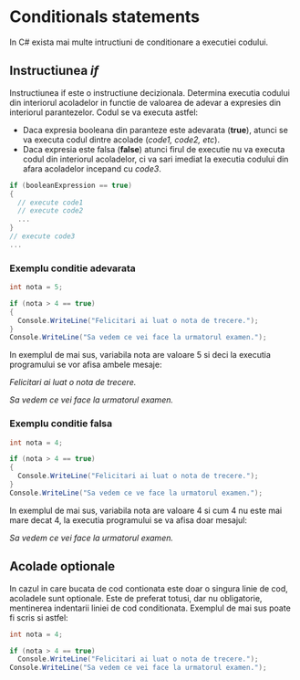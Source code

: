 # Conditionals statements

In C# exista mai multe intructiuni de conditionare a executiei codului.

## Instructiunea *if*
Instructiunea if este o instructiune decizionala. Determina executia codului din interiorul acoladelor in functie de valoarea de adevar a expresies din interiorul parantezelor. Codul se va executa astfel:
- Daca expresia booleana din paranteze este adevarata (**true**), atunci se va executa codul dintre acolade (*code1, code2, etc*).
- Daca expresia este falsa (**false**) atunci firul de executie nu va executa codul din interiorul acoladelor, ci va sari imediat la executia codului din afara acoladelor incepand cu *code3*.

```c#
if (booleanExpression == true) 
{
  // execute code1
  // execute code2
  ...
}
// execute code3
...
```

### Exemplu conditie adevarata


```c#
int nota = 5;

if (nota > 4 == true)
{
  Console.WriteLine("Felicitari ai luat o nota de trecere.");
}
Console.WriteLine("Sa vedem ce vei face la urmatorul examen.");

```

In exemplul de mai sus, variabila nota are valoare 5 si deci la executia programului se vor afisa ambele mesaje:

*Felicitari ai luat o nota de trecere.*

*Sa vedem ce vei face la urmatorul examen.*


### Exemplu conditie falsa


```c#
int nota = 4;

if (nota > 4 == true)
{
  Console.WriteLine("Felicitari ai luat o nota de trecere.");
}
Console.WriteLine("Sa vedem ce ve face la urmatorul examen.");

```

In exemplul de mai sus, variabila nota are valoare 4 si cum 4 nu este mai mare decat 4, la executia programului se va afisa doar mesajul:

*Sa vedem ce vei face la urmatorul examen.*

## Acolade optionale
In cazul in care bucata de cod contionata este doar o singura linie de cod, acoladele sunt optionale. Este de preferat totusi, dar nu obligatorie, mentinerea indentarii liniei de cod conditionata. Exemplul de mai sus poate fi scris si astfel:

```c#
int nota = 4;

if (nota > 4 == true)
  Console.WriteLine("Felicitari ai luat o nota de trecere.");
Console.WriteLine("Sa vedem ce vei face la urmatorul examen.");

```

